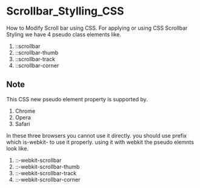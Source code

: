 # Scrollbar_Stylling_CSS
How to Modify Scroll bar using CSS.
For applying or using CSS Scrollbar Styling we have 4 pseudo class elements like.
1. ::scrollbar
2. ::scrollbar-thumb
3. ::scrollbar-track
4. ::scrollbar-corner

## Note
This CSS new pseudo element property is supported by.
1. Chrome
2. Opera
3. Safari

In these three browsers you cannot use it directly. you should use prefix which is-webkit- to use it properly.
using it with webkit the pseudo elemnts look like.

1. ::-webkit-scrollbar
2. ::-webkit-scrollbar-thumb
3. ::-webkit-scrollbar-track
4. ::-webkit-scrollbar-corner
